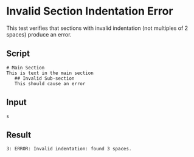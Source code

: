 # Invalid Section Indentation Error

This test verifies that sections with invalid indentation (not multiples of 2 spaces) produce an error.

## Script
```cuentitos
# Main Section
This is text in the main section
   ## Invalid Sub-section
   This should cause an error
```

## Input
```input
s
```

## Result
```result
3: ERROR: Invalid indentation: found 3 spaces.
```
